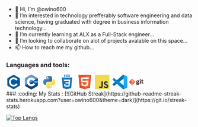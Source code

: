- 👋 Hi, I’m @owino600
- 👀 I’m interested in technology prefferably software engineering and data science, having graduated with  degree in business information technology...
- 🌱 I’m currently learning at ALX as a Full-Stack engineer...
- 💞️ I’m looking to collaborate on alot of projects avalable on this space...
- 📫 How to reach me my github...

### Languages and tools:
<div>
  <img src="https://github.com/devicons/devicon/blob/master/icons/c/c-plain.svg" title="C" alt="C" width="40" height="40"/>&nbsp;
  <img src="https://raw.githubusercontent.com/devicons/devicon/master/icons/cplusplus/cplusplus-original.svg" title="C++" alt="C++" width="40" height="40"/>&nbsp;
  <img src="https://github.com/devicons/devicon/blob/master/icons/python/python-original.svg" title="Python" alt="Python" width="40" height="40"/>&nbsp;
  <img src="https://github.com/devicons/devicon/blob/master/icons/css3/css3-plain-wordmark.svg"  title="CSS3" alt="CSS" width="40" height="40"/>&nbsp;
  <img src="https://github.com/devicons/devicon/blob/master/icons/html5/html5-original.svg" title="HTML5" alt="HTML" width="40" height="40"/>&nbsp;
  <img src="https://github.com/devicons/devicon/blob/master/icons/javascript/javascript-original.svg" title="JavaScript" alt="JavaScript" width="40" height="40"/>&nbsp;
  <img src="https://github.com/devicons/devicon/blob/master/icons/vscode/vscode-original.svg" title="vscode" **alt="vscode" width="40" height="40"/>
  <img src="https://github.com/devicons/devicon/blob/master/icons/git/git-original-wordmark.svg" title="Git" **alt="Git" width="40" height="40"/>
 
</div>
### :coding: My Stats :
[![GitHub Streak](https://github-readme-streak-stats.herokuapp.com?user=owino600&theme=dark)](https://git.io/streak-stats)

[![Top Langs](https://github-readme-stats.vercel.app/api/top-langs/?username=owino600&layout=compact&theme=vision-friendly-dark)](https://github.com/anuraghazra/github-readme-stats)     